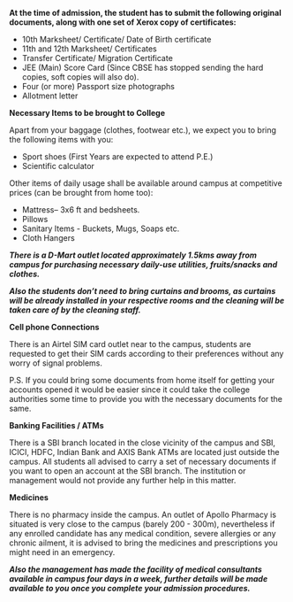 **At the time of admission, the student has to submit the following original
documents, along with one set of Xerox copy of certificates:**
* 10th Marksheet/ Certificate/ Date of Birth certificate
* 11th and 12th Marksheet/ Certificates
* Transfer Certificate/ Migration Certificate
* JEE (Main) Score Card (Since CBSE has stopped sending the hard copies, soft copies will also do).
* Four (or more) Passport size photographs
* Allotment letter


**Necessary Items to be brought to College**

Apart from your baggage (clothes, footwear etc.), we expect you to bring
the following items with you:

* Sport shoes (First Years are expected to attend P.E.)
* Scientific calculator

Other items of daily usage shall be available around campus at
competitive prices (can be brought from home too):

* Mattress– 3x6 ft and bedsheets.
* Pillows
* Sanitary Items - Buckets, Mugs, Soaps etc.
* Cloth Hangers

***There is a D-Mart outlet located approximately 1.5kms away from campus
for purchasing necessary daily-use utilities, fruits/snacks and clothes.***

***Also the students don’t need to bring curtains and brooms, as
curtains will be already installed in your respective rooms and the
cleaning will be taken care of by the cleaning staff.***

**Cell phone Connections**

There is an Airtel SIM card outlet near to the campus, students are
requested to get their SIM cards according to their preferences without
any worry of signal problems.

P.S. If you could bring some documents from home itself for getting your
accounts opened it would be easier since it could take the college
authorities some time to provide you with the necessary documents for
the same.

**Banking Facilities / ATMs**

There is a SBI branch located in the close vicinity of the campus and
SBI, ICICI, HDFC, Indian Bank and AXIS Bank ATMs are located just outside the campus.
All students all advised to carry a set of necessary documents if you
want to open an account at the SBI branch. The institution or management
would not provide any further help in this matter.

**Medicines**

There is no pharmacy inside the campus. An outlet of Apollo Pharmacy is
situated is very close to the campus (barely 200 - 300m), nevertheless if
any enrolled candidate has any medical condition, severe allergies or
any chronic ailment, it is advised to bring the medicines and prescriptions you might need
in an emergency.

***Also the management has made the facility of medical consultants
available in campus four days in a week, further details will be made
available to you once you complete your admission procedures.***
